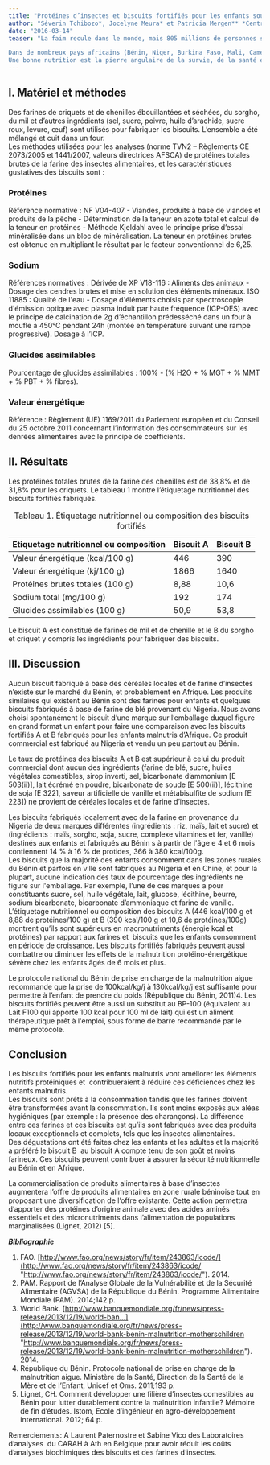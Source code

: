 ```yaml
---
title: "Protéines d’insectes et biscuits fortifiés pour les enfants souffrant de malnutrition en Afrique"
author: "Séverin Tchibozo*, Jocelyne Meura* et Patricia Mergen** *Centre de Recherche pour la Gestion de la Biodiversité (CRGB), 04 B.p. 0385 Cotonou, Bénin** Muséum Royal de l’Afrique Centrale (MRAC), Leuvensesteenweg 13, 3080 Tervuren, Belgique"
date: "2016-03-14"
teaser: "La faim recule dans le monde, mais 805 millions de personnes souffrent encore de sous-alimentation chronique ([http://www.fao.org/news/story/fr/item/243863/icode/](http://www.fao.org/news/story/fr/item/243863/icode/ \"http://www.fao.org/news/story/fr/item/243863/icode/\")) [1]. En République du Bénin, la consommation d’aliments riches en fer, en protéines et en vitamine A est insuffisante dans les ménages, avec une alimentation pauvre et limitée. Environ 69 % des ménages ne consomment pas d’aliments riches en fer, 37 %, en protéines et 18 % en vitamine A (PAM, 2014)2. Au Bénin, 43 % des enfants souffrent de malnutrition chronique. Ce pourcentage est supérieur à la moyenne de 39 % observée en Afrique subsaharienne ([http://www.banquemondiale.org/fr/news/press-release/2013/12/19/world-ban...](http://www.banquemondiale.org/fr/news/press-release/2013/12/19/world-bank-benin-malnutrition-motherschildren \"http://www.banquemondiale.org/fr/news/press-release/2013/12/19/world-bank-benin-malnutrition-motherschildren\")) [3]. Un apport nutritionnel adapté est primordial pour assurer une meilleure santé à tout âge, mais surtout une croissance normale chez l’enfant. Lutter contre la sous-nutrition est essentiel pour réaliser les Objectifs du Millénaire pour le développement (OMD 1).

Dans de nombreux pays africains (Bénin, Niger, Burkina Faso, Mali, Cameroun, etc.), les insectes comestibles et les céréales font partie de l'alimentation traditionnelle. La transformation de ces ressources peut contribuer aux carences alimentaires. Surtout les protéines deviennent de plus en plus rares dans l’alimentation de l’homme. Cette déficience est très marquée dans le monde et particulièrement en Afrique. La fabrication de biscuits fortifiés contenant des protéines et des éléments énergétiques contribuerait à réduire ces déficiences, et permettrait particulièrement aux enfants malnutris de les combler.  
​Une bonne nutrition est la pierre angulaire de la survie, de la santé et du développement de l’enfant."
---
```


## I. Matériel et méthodes

Des farines de criquets et de chenilles ébouillantées et séchées, du sorgho, du mil et d’autres ingrédients (sel, sucre, poivre, huile d’arachide, sucre roux, levure, œuf) sont utilisés pour fabriquer les biscuits. L’ensemble a été mélangé et cuit dans un four.  
Les méthodes utilisées pour les analyses (norme TVN2 – Règlements CE 2073/2005 et 1441/2007, valeurs directrices AFSCA) de protéines totales brutes de la farine des insectes alimentaires, et les caractéristiques gustatives des biscuits sont :

### Protéines  

Référence normative : NF V04-407 - Viandes, produits à base de viandes et produits de la pêche - Détermination de la teneur en azote total et calcul de la teneur en protéines - Méthode Kjeldahl avec le principe prise d’essai minéralisée dans un bloc de minéralisation. La teneur en protéines brutes est obtenue en multipliant le résultat par le facteur conventionnel de 6,25.

### Sodium

Références normatives : Dérivée de XP V18-116 : Aliments des animaux - Dosage des cendres brutes et mise en solution des éléments minéraux. ISO 11885 : Qualité de l'eau - Dosage d'éléments choisis par spectroscopie d'émission optique avec plasma induit par haute fréquence (ICP-OES) avec le principe de calcination de 2g d’échantillon prédesséché dans un four à moufle à 450°C pendant 24h (montée en température suivant une rampe progressive). Dosage à l’ICP.

### Glucides assimilables

Pourcentage de glucides assimilables : 100% - (% H2O + % MGT + % MMT + % PBT + % fibres).

### Valeur énergétique

Référence : Règlement (UE) 1169/2011 du Parlement européen et du Conseil du 25 octobre 2011 concernant l’information des consommateurs sur les denrées alimentaires avec le principe de coefficients.

## II. Résultats

Les protéines totales brutes de la farine des chenilles est de 38,8% et de 31,8% pour les criquets. Le tableau 1 montre l’étiquetage nutritionnel des biscuits fortifiés fabriqués. 

<table>
<caption>Tableau 1. Étiquetage nutritionnel ou composition des biscuits fortifiés</caption>

<thead>

<tr>

<th scope="col">Etiquetage nutritionnel ou composition</th>

<th scope="col">Biscuit A</th>

<th scope="col">Biscuit B</th>

</tr>

</thead>

<tbody>

<tr>

<td>Valeur énergétique (kcal/100 g)</td>

<td>446</td>

<td>390</td>

</tr>

<tr>

<td>Valeur énergétique (kj/100 g)</td>

<td>1866</td>

<td>1640</td>

</tr>

<tr>

<td>Protéines brutes totales (100 g)</td>

<td>8,88</td>

<td>10,6</td>

</tr>

<tr>

<td>Sodium total (mg/100 g)</td>

<td>192</td>

<td>174</td>

</tr>

<tr>

<td>Glucides assimilables (100 g)</td>

<td>50,9</td>

<td>53,8</td>

</tr>

</tbody>

</table>

Le biscuit A est constitué de farines de mil et de chenille et le B du sorgho et criquet y compris les ingrédients pour fabriquer des biscuits.  

## III. Discussion

Aucun biscuit fabriqué à base des céréales locales et de farine d’insectes n’existe sur le marché du Bénin, et probablement en Afrique. Les produits similaires qui existent au Bénin sont des farines pour enfants et quelques biscuits fabriqués à base de farine de blé provenant du Nigeria. Nous avons choisi spontanément le biscuit d’une marque sur l’emballage duquel figure en grand format un enfant pour faire une comparaison avec les biscuits fortifiés A et B fabriqués pour les enfants malnutris d’Afrique. Ce produit commercial est fabriqué au Nigeria et vendu un peu partout au Bénin.

Le taux de protéines des biscuits A et B est supérieur à celui du produit commercial dont aucun des ingrédients (farine de blé, sucre, huiles végétales comestibles, sirop inverti, sel, bicarbonate d’ammonium [E 503(ii)], lait écrémé en poudre, bicarbonate de soude [E 500(ii)], lécithine de soja [E 322], saveur artificielle de vanille et métabisulfite de sodium [E 223]) ne provient de céréales locales et de farine d’insectes.

Les biscuits fabriqués localement avec de la farine en provenance du Nigeria de deux marques différentes (ingrédients : riz, maïs, lait et sucre) et (ingrédients : maïs, sorgho, soja, sucre, complexe vitamines et fer, vanille) destinés aux enfants et fabriqués au Bénin s à partir de l'âge e 4 et 6 mois contiennent 14 % à 16 % de protides, 366 à 380 kcal/100g.  
Les biscuits que la majorité des enfants consomment dans les zones rurales du Bénin et parfois en ville sont fabriqués au Nigeria et en Chine, et pour la plupart, aucune indication des taux de pourcentage des ingrédients ne figure sur l'emballage. Par exemple, l’une de ces marques a pour constituants sucre, sel, huile végétale, lait, glucose, lécithine, beurre, sodium bicarbonate, bicarbonate d’ammoniaque et farine de vanille. L’étiquetage nutritionnel ou composition des biscuits A (446 kcal/100 g et 8,88 de protéines/100 g) et B (390 kcal/100 g et 10,6 de protéines/100g) montrent qu’ils sont supérieurs en macronutriments (énergie kcal et protéines) par rapport aux farines et  biscuits que les enfants consomment en période de croissance. Les biscuits fortifiés fabriqués peuvent aussi combattre ou diminuer les effets de la malnutrition protéino-énergétique sévère chez les enfants âgés de 6 mois et plus.

Le protocole national du Bénin de prise en charge de la malnutrition aigue recommande que la prise de 100kcal/kg/j à 130kcal/kg/j est suffisante pour permettre à l’enfant de prendre du poids (République du Bénin, 2011)4. Les biscuits fortifiés peuvent être aussi un substitut au BP-100 (équivalent au Lait F100 qui apporte 100 kcal pour 100 ml de lait) qui est un aliment thérapeutique prêt à l'emploi, sous forme de barre recommandé par le même protocole.

## Conclusion

Les biscuits fortifiés pour les enfants malnutris vont améliorer les éléments nutritifs protéiniques et  contribueraient à réduire ces déficiences chez les enfants malnutris.  
Les biscuits sont prêts à la consommation tandis que les farines doivent être transformées avant la consommation. Ils sont moins exposés aux aléas hygiéniques (par exemple : la présence des charançons). La différence entre ces farines et ces biscuits est qu’ils sont fabriqués avec des produits locaux exceptionnels et complets, tels que les insectes alimentaires.  
Des dégustations ont été faites chez les enfants et les adultes et la majorité a préféré le biscuit B  au biscuit A compte tenu de son goût et moins farineux. Ces biscuits peuvent contribuer à assurer la sécurité nutritionnelle au Bénin et en Afrique. 

La commercialisation de produits alimentaires à base d’insectes augmentera l’offre de produits alimentaires en zone rurale béninoise tout en proposant une diversification de l’offre existante. Cette action permettra d’apporter des protéines d’origine animale avec des acides aminés essentiels et des micronutriments dans l’alimentation de populations marginalisées (Lignet, 2012) [5].

_**Bibliographie**_

1.  FAO. [http://www.fao.org/news/story/fr/item/243863/icode/](http://www.fao.org/news/story/fr/item/243863/icode/ "http://www.fao.org/news/story/fr/item/243863/icode/"). 2014.
2.  PAM. Rapport de l’Analyse Globale de la Vulnérabilité et de la Sécurité Alimentaire (AGVSA) de la République du Bénin. Programme Alimentaire Mondiale (PAM). 2014;142 p.
3.  World Bank. [http://www.banquemondiale.org/fr/news/press-release/2013/12/19/world-ban...](http://www.banquemondiale.org/fr/news/press-release/2013/12/19/world-bank-benin-malnutrition-motherschildren "http://www.banquemondiale.org/fr/news/press-release/2013/12/19/world-bank-benin-malnutrition-motherschildren"). 2014.
4.  République du Bénin. Protocole national de prise en charge de la malnutrition aigue. Ministère de la Santé, Direction de la Santé de la Mère et de l’Enfant, Unicef et Oms. 2011;193 p.
5.  Lignet, CH. Comment développer une filière d’insectes comestibles au Bénin pour lutter durablement contre la malnutrition infantile? Mémoire de fin d’études. Istom, Ecole d’ingénieur en agro-développement international. 2012; 64 p.

Remerciements: A Laurent Paternostre et Sabine Vico des Laboratoires d’analyses  du CARAH à Ath en Belgique pour avoir réduit les coûts d’analyses biochimiques des biscuits et des farines d’insectes.